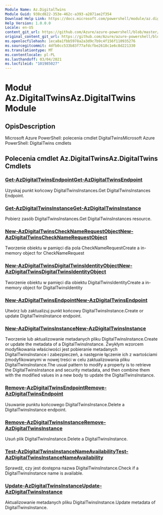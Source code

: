 ```yaml
---
Module Name: Az.DigitalTwins
Module Guid: 938cd822-353e-462c-a393-a2871ae2f354
Download Help Link: https://docs.microsoft.com/powershell/module/az.digitaltwins
Help Version: 1.0.0.0
Locale: en-US
content_git_url: https://github.com/Azure/azure-powershell/blob/master/src/DigitalTwins/help/Az.DigitalTwins.md
original_content_git_url: https://github.com/Azure/azure-powershell/blob/master/src/DigitalTwins/help/Az.DigitalTwins.md
ms.openlocfilehash: 1eca8a1fbb5978a2a3d9c7b9c4f156f110935276
ms.sourcegitcommit: 4dfb0cc533b83f77afdcfbe2618c1e6c8d221330
ms.translationtype: MT
ms.contentlocale: pl-PL
ms.lasthandoff: 03/04/2021
ms.locfileid: "101985027"
---
```

# <span data-ttu-id="a0f92-101">Moduł Az.DigitalTwins</span><span class="sxs-lookup"><span data-stu-id="a0f92-101">Az.DigitalTwins Module</span></span>
## <span data-ttu-id="a0f92-102">Opis</span><span class="sxs-lookup"><span data-stu-id="a0f92-102">Description</span></span>
<span data-ttu-id="a0f92-103">Microsoft Azure PowerShell: polecenia cmdlet DigitalTwins</span><span class="sxs-lookup"><span data-stu-id="a0f92-103">Microsoft Azure PowerShell: DigitalTwins cmdlets</span></span>

## <span data-ttu-id="a0f92-104">Polecenia cmdlet Az.DigitalTwins</span><span class="sxs-lookup"><span data-stu-id="a0f92-104">Az.DigitalTwins Cmdlets</span></span>
### [<span data-ttu-id="a0f92-105">Get-AzDigitalTwinsEndpoint</span><span class="sxs-lookup"><span data-stu-id="a0f92-105">Get-AzDigitalTwinsEndpoint</span></span>](Get-AzDigitalTwinsEndpoint.md)
<span data-ttu-id="a0f92-106">Uzyskaj punkt końcowy DigitalTwinsInstances.</span><span class="sxs-lookup"><span data-stu-id="a0f92-106">Get DigitalTwinsInstances Endpoint.</span></span>

### [<span data-ttu-id="a0f92-107">Get-AzDigitalTwinsInstance</span><span class="sxs-lookup"><span data-stu-id="a0f92-107">Get-AzDigitalTwinsInstance</span></span>](Get-AzDigitalTwinsInstance.md)
<span data-ttu-id="a0f92-108">Pobierz zasób DigitalTwinsInstances.</span><span class="sxs-lookup"><span data-stu-id="a0f92-108">Get DigitalTwinsInstances resource.</span></span>

### [<span data-ttu-id="a0f92-109">New-AzDigitalTwinsCheckNameRequestObject</span><span class="sxs-lookup"><span data-stu-id="a0f92-109">New-AzDigitalTwinsCheckNameRequestObject</span></span>](New-AzDigitalTwinsCheckNameRequestObject.md)
<span data-ttu-id="a0f92-110">Tworzenie obiektu w pamięci dla pola CheckNameRequest</span><span class="sxs-lookup"><span data-stu-id="a0f92-110">Create a in-memory object for CheckNameRequest</span></span>

### [<span data-ttu-id="a0f92-111">New-AzDigitalTwinsDigitalTwinsIdentityObject</span><span class="sxs-lookup"><span data-stu-id="a0f92-111">New-AzDigitalTwinsDigitalTwinsIdentityObject</span></span>](New-AzDigitalTwinsDigitalTwinsIdentityObject.md)
<span data-ttu-id="a0f92-112">Tworzenie obiektu w pamięci dla obiektu DigitalTwinsIdentity</span><span class="sxs-lookup"><span data-stu-id="a0f92-112">Create a in-memory object for DigitalTwinsIdentity</span></span>

### [<span data-ttu-id="a0f92-113">New-AzDigitalTwinsEndpoint</span><span class="sxs-lookup"><span data-stu-id="a0f92-113">New-AzDigitalTwinsEndpoint</span></span>](New-AzDigitalTwinsEndpoint.md)
<span data-ttu-id="a0f92-114">Utwórz lub zaktualizuj punkt końcowy DigitalTwinsInstance.</span><span class="sxs-lookup"><span data-stu-id="a0f92-114">Create or update DigitalTwinsInstance endpoint.</span></span>

### [<span data-ttu-id="a0f92-115">New-AzDigitalTwinsInstance</span><span class="sxs-lookup"><span data-stu-id="a0f92-115">New-AzDigitalTwinsInstance</span></span>](New-AzDigitalTwinsInstance.md)
<span data-ttu-id="a0f92-116">Tworzenie lub aktualizowanie metadanych pliku DigitalTwinsInstance.</span><span class="sxs-lookup"><span data-stu-id="a0f92-116">Create or update the metadata of a DigitalTwinsInstance.</span></span>
<span data-ttu-id="a0f92-117">Zwykłym wzorcem modyfikowania właściwości jest pobieranie metadanych DigitalTwinsInstance i zabezpieczeń, a następnie łączenie ich z wartościami zmodyfikowanymi w nowej treści w celu zaktualizowania pliku DigitalTwinsInstance.</span><span class="sxs-lookup"><span data-stu-id="a0f92-117">The usual pattern to modify a property is to retrieve the DigitalTwinsInstance and security metadata, and then combine them with the modified values in a new body to update the DigitalTwinsInstance.</span></span>

### [<span data-ttu-id="a0f92-118">Remove-AzDigitalTwinsEndpoint</span><span class="sxs-lookup"><span data-stu-id="a0f92-118">Remove-AzDigitalTwinsEndpoint</span></span>](Remove-AzDigitalTwinsEndpoint.md)
<span data-ttu-id="a0f92-119">Usuwanie punktu końcowego DigitalTwinsInstance.</span><span class="sxs-lookup"><span data-stu-id="a0f92-119">Delete a DigitalTwinsInstance endpoint.</span></span>

### [<span data-ttu-id="a0f92-120">Remove-AzDigitalTwinsInstance</span><span class="sxs-lookup"><span data-stu-id="a0f92-120">Remove-AzDigitalTwinsInstance</span></span>](Remove-AzDigitalTwinsInstance.md)
<span data-ttu-id="a0f92-121">Usuń plik DigitalTwinsInstance.</span><span class="sxs-lookup"><span data-stu-id="a0f92-121">Delete a DigitalTwinsInstance.</span></span>

### [<span data-ttu-id="a0f92-122">Test-AzDigitalTwinsInstanceNameAvailability</span><span class="sxs-lookup"><span data-stu-id="a0f92-122">Test-AzDigitalTwinsInstanceNameAvailability</span></span>](Test-AzDigitalTwinsInstanceNameAvailability.md)
<span data-ttu-id="a0f92-123">Sprawdź, czy jest dostępna nazwa DigitalTwinsInstance.</span><span class="sxs-lookup"><span data-stu-id="a0f92-123">Check if a DigitalTwinsInstance name is available.</span></span>

### [<span data-ttu-id="a0f92-124">Update-AzDigitalTwinsInstance</span><span class="sxs-lookup"><span data-stu-id="a0f92-124">Update-AzDigitalTwinsInstance</span></span>](Update-AzDigitalTwinsInstance.md)
<span data-ttu-id="a0f92-125">Aktualizowanie metadanych pliku DigitalTwinsInstance.</span><span class="sxs-lookup"><span data-stu-id="a0f92-125">Update metadata of DigitalTwinsInstance.</span></span>


